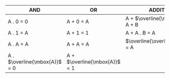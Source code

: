 | **AND**                       | **OR**                        | **ADDITIONAL**                        |
| ----------------------------- | ----------------------------- | ------------------------------------- |
| A . 0 = 0                     | A + 0 = A                     | A + $\overline{\mbox{A}}$ . B = A + B |
| A . 1 = A                     | A + 1 = 1                     | A + A . B = A                         |
| A . A = A                     | A + A = A                     | $\overline{\overline{\mbox{A}}}$ = A  |
| A . $\overline{\mbox{A}}$ = 0 | A + $\overline{\mbox{A}}$ = 1 |                                       |
